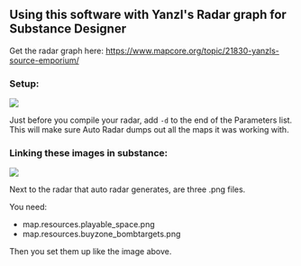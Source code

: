 ## Using this software with Yanzl's Radar graph for Substance Designer

Get the radar graph here: https://www.mapcore.org/topic/21830-yanzls-source-emporium/

### Setup:
![](https://i.imgur.com/eg6ZHDT.png)

Just before you compile your radar, add `-d` to the end of the Parameters list. This will make sure Auto Radar dumps out all the maps it was working with.

### Linking these images in substance:
![](https://i.imgur.com/yvUL8p5.png)

Next to the radar that auto radar generates, are three .png files.

You need:
- map.resources.playable_space.png
- map.resources.buyzone_bombtargets.png

Then you set them up like the image above.
